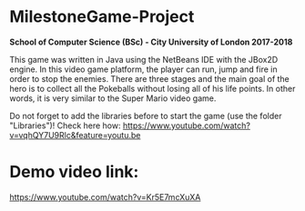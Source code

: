 # MilestoneGame-Project
**School of Computer Science (BSc) - City University of London 2017-2018**

This game was written in Java using the NetBeans IDE with the JBox2D engine. In this video game platform, the player can run, jump and fire in order to stop the enemies. There are three stages and the main goal of the hero is to collect all the Pokeballs without losing all of his life points. In other words, it is very similar to the Super Mario video game.

Do not forget to add the libraries before to start the game (use the folder "Libraries")!
Check here how: https://www.youtube.com/watch?v=vqhQY7U9Rlc&feature=youtu.be

# Demo video link: 
https://www.youtube.com/watch?v=Kr5E7mcXuXA
